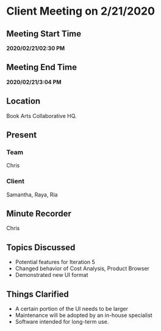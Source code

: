 # Client Meeting on 2/21/2020

## Meeting Start Time
**2020/02/21/02:30 PM**

## Meeting End Time

**2020/02/21/3:04 PM**

## Location

Book Arts Collaborative HQ.

## Present

### Team
Chris
### Client
Samantha, Raya, Ria

## Minute Recorder

Chris

## Topics Discussed
- Potential features for Iteration 5
- Changed behavior of Cost Analysis, Product Browser
- Demonstrated new UI format


## Things Clarified
- A certain portion of the UI needs to be larger
- Maintenance will be adopted by an in-house specialist
- Software intended for long-term use.

